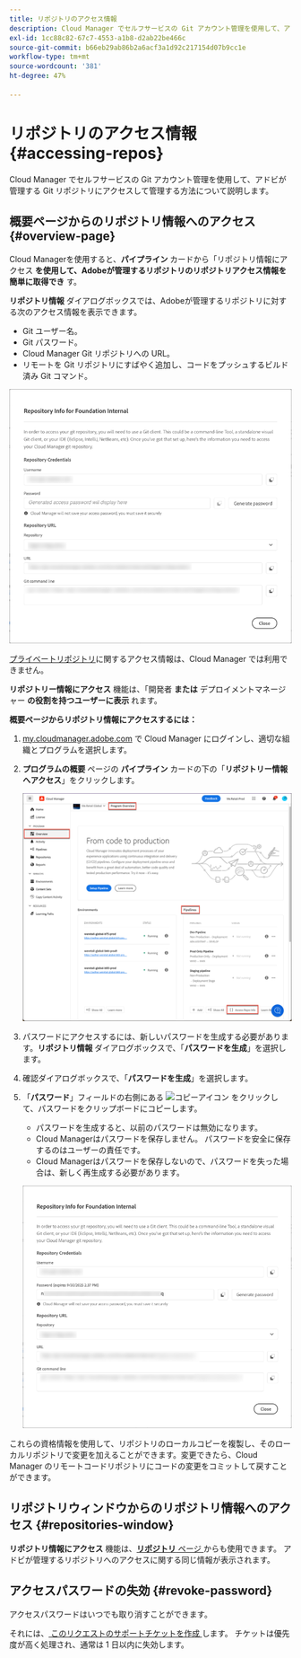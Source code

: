 ```yaml
---
title: リポジトリのアクセス情報
description: Cloud Manager でセルフサービスの Git アカウント管理を使用して、アドビが管理する Git リポジトリにアクセスして管理する方法について説明します。
exl-id: 1cc88c82-67c7-4553-a1b8-d2ab22be466c
source-git-commit: b66eb29ab86b2a6acf3a1d92c217154d07b9cc1e
workflow-type: tm+mt
source-wordcount: '381'
ht-degree: 47%

---
```


# リポジトリのアクセス情報 {#accessing-repos}

Cloud Manager でセルフサービスの Git アカウント管理を使用して、アドビが管理する Git リポジトリにアクセスして管理する方法について説明します。

## 概要ページからのリポジトリ情報へのアクセス {#overview-page}

Cloud Managerを使用すると、**パイプライン** カードから「リポジトリ情報にアクセス **を使用して、Adobeが管理するリポジトリのリポジトリアクセス情報を簡単に取得でき** す。

**リポジトリ情報** ダイアログボックスでは、Adobeが管理するリポジトリに対する次のアクセス情報を表示できます。

* Git ユーザー名。
* Git パスワード。
* Cloud Manager Git リポジトリへの URL。
* リモートを Git リポジトリにすばやく追加し、コードをプッシュするビルド済み Git コマンド。

![リポジトリ情報ウィンドウ](assets/repository-info.png)

[プライベートリポジトリ](/help/managing-code/private-repositories.md)に関するアクセス情報は、Cloud Manager では利用できません。

**リポジトリー情報にアクセス** 機能は、「開発者 **または** デプロイメントマネージャー **の役割を持つユーザーに表示** れます。

**概要ページからリポジトリ情報にアクセスするには：**

1. [my.cloudmanager.adobe.com](https://my.cloudmanager.adobe.com/) で Cloud Manager にログインし、適切な組織とプログラムを選択します。

1. **プログラムの概要** ページの **パイプライン** カードの下の「**リポジトリー情報へアクセス**」をクリックします。

   ![ パイプラインカードのリポジトリ情報にアクセス ](/help/managing-code/assets/pipelines-card2.png)

1. パスワードにアクセスするには、新しいパスワードを生成する必要があります。**リポジトリ情報** ダイアログボックスで、「**パスワードを生成**」を選択します。

1. 確認ダイアログボックスで、「**パスワードを生成**」を選択します。

1. 「**パスワード**」フィールドの右側にある ![ コピーアイコン ](https://spectrum.adobe.com/static/icons/workflow_18/Smock_Copy_18_N.svg) をクリックして、パスワードをクリップボードにコピーします。

   * パスワードを生成すると、以前のパスワードは無効になります。
   * Cloud Managerはパスワードを保存しません。 パスワードを安全に保存するのはユーザーの責任です。
   * Cloud Managerはパスワードを保存しないので、パスワードを失った場合は、新しく再生成する必要があります。

   ![ リポジトリ情報ダイアログボックスのパスワードをコピー ](/help/managing-code/assets/repository-copy-password.png)

これらの資格情報を使用して、リポジトリのローカルコピーを複製し、そのローカルリポジトリで変更を加えることができます。変更できたら、Cloud Manager のリモートコードリポジトリにコードの変更をコミットして戻すことができます。

## リポジトリウィンドウからのリポジトリ情報へのアクセス {#repositories-window}

**リポジトリ情報にアクセス** 機能は、[**リポジトリ** ページ ](/help/managing-code/managing-repositories.md) からも使用できます。 アドビが管理するリポジトリへのアクセスに関する同じ情報が表示されます。

## アクセスパスワードの失効 {#revoke-password}

アクセスパスワードはいつでも取り消すことができます。

それには、[ このリクエストのサポートチケットを作成 ](https://experienceleague.adobe.com/ja?support-solution=Experience+Manager&amp;support-tab=home#support) します。 チケットは優先度が高く処理され、通常は 1 日以内に失効します。
